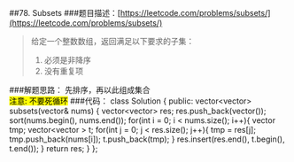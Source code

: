 ##78. Subsets
###题目描述：[https://leetcode.com/problems/subsets/](https://leetcode.com/problems/subsets/)
> 给定一个整数数组，返回满足以下要求的子集：    
> 1. 必须是非降序     
> 2. 没有重复项

###解题思路：
先排序，再以此组成集合    
<mark>注意: 不要死循环</mark>
###代码：
	class Solution {
	public:
	    vector<vector<int>> subsets(vector<int>& nums) {
	        vector<vector<int>> res;
	        res.push_back(vector<int>());
	        sort(nums.begin(), nums.end());
	        for(int i = 0; i < nums.size(); i++){
	            vector<int> tmp;
	            vector<vector<int> > t;
	            for(int j = 0; j < res.size(); j++){
	                tmp = res[j];
	                tmp.push_back(nums[i]);
	                t.push_back(tmp);
	            }
	            res.insert(res.end(), t.begin(), t.end());
	        }
	        return res;
	    }
	};